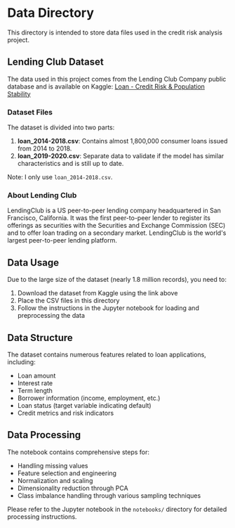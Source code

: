 # Data Directory

This directory is intended to store data files used in the credit risk analysis project.

## Lending Club Dataset

The data used in this project comes from the Lending Club Company public database and is available on Kaggle:
[Loan - Credit Risk & Population Stability](https://www.kaggle.com/datasets/beatafaron/loan-credit-risk-and-population-stability?select=loan_2014_18.csv)

### Dataset Files

The dataset is divided into two parts:

1. **loan_2014-2018.csv**: Contains almost 1,800,000 consumer loans issued from 2014 to 2018.
2. **loan_2019-2020.csv**: Separate data to validate if the model has similar characteristics and is still up to date.

Note: I only use `loan_2014-2018.csv`.

### About Lending Club

LendingClub is a US peer-to-peer lending company headquartered in San Francisco, California. It was the first peer-to-peer lender to register its offerings as securities with the Securities and Exchange Commission (SEC) and to offer loan trading on a secondary market. LendingClub is the world's largest peer-to-peer lending platform.

## Data Usage

Due to the large size of the dataset (nearly 1.8 million records), you need to:

1. Download the dataset from Kaggle using the link above
2. Place the CSV files in this directory
3. Follow the instructions in the Jupyter notebook for loading and preprocessing the data

## Data Structure

The dataset contains numerous features related to loan applications, including:

- Loan amount
- Interest rate
- Term length
- Borrower information (income, employment, etc.)
- Loan status (target variable indicating default)
- Credit metrics and risk indicators

## Data Processing

The notebook contains comprehensive steps for:

- Handling missing values
- Feature selection and engineering
- Normalization and scaling
- Dimensionality reduction through PCA
- Class imbalance handling through various sampling techniques

Please refer to the Jupyter notebook in the `notebooks/` directory for detailed processing instructions.
